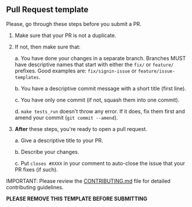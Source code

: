 ## Pull Request template
Please, go through these steps before you submit a PR.

1. Make sure that your PR is not a duplicate.
2. If not, then make sure that:

    a. You have done your changes in a separate branch. Branches MUST have descriptive names that start with either the `fix/` or `feature/` prefixes. Good examples are: `fix/signin-issue` or `feature/issue-templates`.

    b. You have a descriptive commit message with a short title (first line).

    c. You have only one commit (if not, squash them into one commit).

    d. `make tests_run` doesn't throw any error. If it does, fix them first and amend your commit (`git commit --amend`).

3. **After** these steps, you're ready to open a pull request.

    a. Give a descriptive title to your PR.

    b. Describe your changes.

    c. Put `closes #XXXX` in your comment to auto-close the issue that your PR fixes (if such).

IMPORTANT: Please review the [CONTRIBUTING.md](../../CONTRIBUTING.md) file for detailed contributing guidelines.

**PLEASE REMOVE THIS TEMPLATE BEFORE SUBMITTING**

